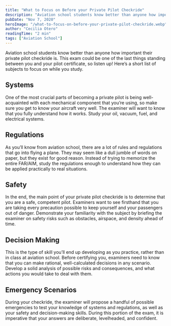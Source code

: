 ```yaml
---
title: "What to Focus on Before your Private Pilot Checkride"
description: "Aviation school students know better than anyone how important their private pilot checkride is. This exam could be one of the last things standing between you and your pilot certificate, so listen up! Here’s a short list of subjects to focus on while you study."
pubDate: "Nov 7, 2020"
heroImage: "/what-to-focus-on-before-your-private-pilot-checkride.webp"
author: "Cecilia Otero"
readingTime: "2 min"
tags: ["Aviation School"]
---
```


Aviation school students know better than anyone how important their private pilot checkride is. This exam could be one of the last things standing between you and your pilot certificate, so listen up! Here’s a short list of subjects to focus on while you study.

## Systems

One of the most crucial parts of becoming a private pilot is being well-acquainted with each mechanical component that you’re using, so make sure you get to know your aircraft very well. The examiner will want to know that you fully understand how it works. Study your oil, vacuum, fuel, and electrical systems.

## Regulations

As you’ll know from aviation school, there are a lot of rules and regulations that go into flying a plane. They may seem like a dull jumble of words on paper, but they exist for good reason. Instead of trying to memorize the entire FAR/AIM, study the regulations enough to understand how they can be applied practically to real situations.

## Safety

In the end, the main point of your private pilot checkride is to determine that you are a safe, competent pilot. Examiners want to see firsthand that you are taking every precaution possible to keep yourself and your passengers out of danger. Demonstrate your familiarity with the subject by briefing the examiner on safety risks such as obstacles, airspace, and density ahead of time.

## Decision Making

This is the type of skill you’ll end up developing as you practice, rather than in class at aviation school. Before certifying you, examiners need to know that you can make rational, well-calculated decisions in any scenario. Develop a solid analysis of possible risks and consequences, and what actions you would take to deal with them.

## Emergency Scenarios

During your checkride, the examiner will propose a handful of possible emergencies to test your knowledge of systems and regulations, as well as your safety and decision-making skills. During this portion of the exam, it is imperative that your answers are deliberate, levelheaded, and confident.
